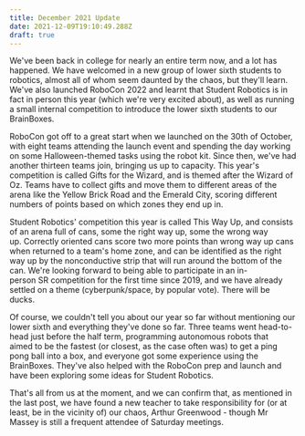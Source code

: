 ```yaml
---
title: December 2021 Update
date: 2021-12-09T19:10:49.288Z
draft: true
---
```

<!--StartFragment-->

We've been back in college for nearly an entire term now, and a lot has happened. We have welcomed in a new group of lower sixth students to robotics, almost all of whom seem daunted by the chaos, but they'll learn. We've also launched RoboCon 2022 and learnt that Student Robotics is in fact in person this year (which we're very excited about), as well as running a small internal competition to introduce the lower sixth students to our BrainBoxes.  

RoboCon got off to a great start when we launched on the 30th of October, with eight teams attending the launch event and spending the day working on some Halloween-themed tasks using the robot kit. Since then, we've had another thirteen teams join, bringing us up to capacity. This year's competition is called Gifts for the Wizard, and is themed after the Wizard of Oz. Teams have to collect gifts and move them to different areas of the arena like the Yellow Brick Road and the Emerald City, scoring different numbers of points based on which zones they end up in.  

Student Robotics' competition this year is called This Way Up, and consists of an arena full of cans, some the right way up, some the wrong way up. Correctly oriented cans score two more points than wrong way up cans when returned to a team's home zone, and can be identified as the right way up by the nonconductive strip that will run around the bottom of the can. We're looking forward to being able to participate in an in-person SR competition for the first time since 2019, and we have already settled on a theme (cyberpunk/space, by popular vote). There will be ducks. 

Of course, we couldn't tell you about our year so far without mentioning our lower sixth and everything they've done so far. Three teams went head-to-head just before the half term, programming autonomous robots that aimed to be the fastest (or closest, as the case often was) to get a ping pong ball into a box, and everyone got some experience using the BrainBoxes. They've also helped with the RoboCon prep and launch and have been exploring some ideas for Student Robotics.  

That's all from us at the moment, and we can confirm that, as mentioned in the last post, we have found a new teacher to take responsibility for (or at least, be in the vicinity of) our chaos, Arthur Greenwood - though Mr Massey is still a frequent attendee of Saturday meetings. 

 

<!--EndFragment-->